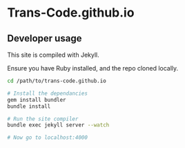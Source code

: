 Trans-Code.github.io
====================

## Developer usage

This site is compiled with Jekyll.

Ensure you have Ruby installed, and the repo cloned locally.

```sh
cd /path/to/trans-code.github.io

# Install the dependancies
gem install bundler
bundle install

# Run the site compiler
bundle exec jekyll server --watch

# Now go to localhost:4000
```
